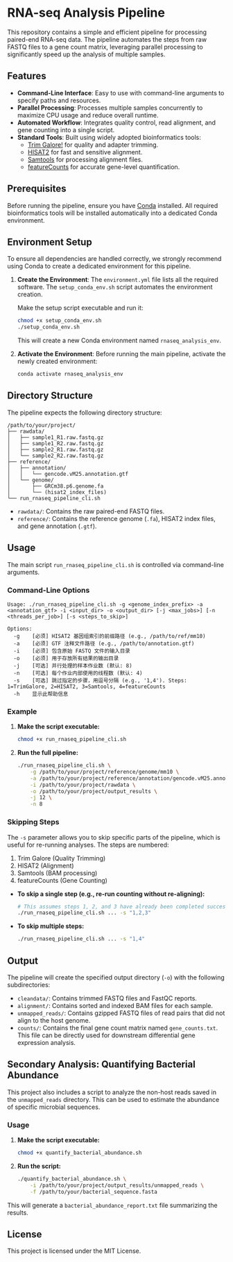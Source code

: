 # RNA-seq Analysis Pipeline

This repository contains a simple and efficient pipeline for processing paired-end RNA-seq data. The pipeline automates the steps from raw FASTQ files to a gene count matrix, leveraging parallel processing to significantly speed up the analysis of multiple samples.

## Features

- **Command-Line Interface**: Easy to use with command-line arguments to specify paths and resources.
- **Parallel Processing**: Processes multiple samples concurrently to maximize CPU usage and reduce overall runtime.
- **Automated Workflow**: Integrates quality control, read alignment, and gene counting into a single script.
- **Standard Tools**: Built using widely adopted bioinformatics tools:
    - [Trim Galore!](https://www.bioinformatics.babraham.ac.uk/projects/trim_galore/) for quality and adapter trimming.
    - [HISAT2](http://daehwankimlab.github.io/hisat2/) for fast and sensitive alignment.
    - [Samtools](http://www.htslib.org/) for processing alignment files.
    - [featureCounts](http://bioinf.wehi.edu.au/featureCounts/) for accurate gene-level quantification.

## Prerequisites

Before running the pipeline, ensure you have [Conda](https://docs.conda.io/en/latest/miniconda.html) installed. All required bioinformatics tools will be installed automatically into a dedicated Conda environment.

## Environment Setup

To ensure all dependencies are handled correctly, we strongly recommend using Conda to create a dedicated environment for this pipeline.

1.  **Create the Environment**: The `environment.yml` file lists all the required software. The `setup_conda_env.sh` script automates the environment creation.

    Make the setup script executable and run it:
    ```bash
    chmod +x setup_conda_env.sh
    ./setup_conda_env.sh
    ```
    This will create a new Conda environment named `rnaseq_analysis_env`.

2.  **Activate the Environment**: Before running the main pipeline, activate the newly created environment:
    ```bash
    conda activate rnaseq_analysis_env
    ```

## Directory Structure

The pipeline expects the following directory structure:

```
/path/to/your/project/
├── rawdata/
│   ├── sample1_R1.raw.fastq.gz
│   ├── sample1_R2.raw.fastq.gz
│   ├── sample2_R1.raw.fastq.gz
│   └── sample2_R2.raw.fastq.gz
├── reference/
│   ├── annotation/
│   │   └── gencode.vM25.annotation.gtf
│   └── genome/
│       ├── GRCm38.p6.genome.fa
│       └── (hisat2_index_files)
└── run_rnaseq_pipeline_cli.sh
```

- `rawdata/`: Contains the raw paired-end FASTQ files.
- `reference/`: Contains the reference genome (`.fa`), HISAT2 index files, and gene annotation (`.gtf`).

## Usage

The main script `run_rnaseq_pipeline_cli.sh` is controlled via command-line arguments.

### Command-Line Options

```
Usage: ./run_rnaseq_pipeline_cli.sh -g <genome_index_prefix> -a <annotation_gtf> -i <input_dir> -o <output_dir> [-j <max_jobs>] [-n <threads_per_job>] [-s <steps_to_skip>]

Options:
  -g    [必须] HISAT2 基因组索引的前缀路径 (e.g., /path/to/ref/mm10)
  -a    [必须] GTF 注释文件路径 (e.g., /path/to/annotation.gtf)
  -i    [必须] 包含原始 FASTQ 文件的输入目录
  -o    [必须] 用于存放所有结果的输出目录
  -j    [可选] 并行处理的样本作业数 (默认: 8)
  -n    [可选] 每个作业内部使用的线程数 (默认: 4)
  -s    [可选] 跳过指定的步骤，用逗号分隔 (e.g., '1,4'). Steps: 1=TrimGalore, 2=HISAT2, 3=Samtools, 4=featureCounts
  -h    显示此帮助信息
```

### Example

1.  **Make the script executable:**
    ```bash
    chmod +x run_rnaseq_pipeline_cli.sh
    ```

2.  **Run the full pipeline:**
    ```bash
    ./run_rnaseq_pipeline_cli.sh \
        -g /path/to/your/project/reference/genome/mm10 \
        -a /path/to/your/project/reference/annotation/gencode.vM25.annotation.gtf \
        -i /path/to/your/project/rawdata \
        -o /path/to/your/project/output_results \
        -j 12 \
        -n 8
    ```

### Skipping Steps

The `-s` parameter allows you to skip specific parts of the pipeline, which is useful for re-running analyses. The steps are numbered:
1.  Trim Galore (Quality Trimming)
2.  HISAT2 (Alignment)
3.  Samtools (BAM processing)
4.  featureCounts (Gene Counting)

-   **To skip a single step (e.g., re-run counting without re-aligning):**
    ```bash
    # This assumes steps 1, 2, and 3 have already been completed successfully
    ./run_rnaseq_pipeline_cli.sh ... -s "1,2,3"
    ```

-   **To skip multiple steps:**
    ```bash
    ./run_rnaseq_pipeline_cli.sh ... -s "1,4"
    ```

## Output

The pipeline will create the specified output directory (`-o`) with the following subdirectories:

-   `cleandata/`: Contains trimmed FASTQ files and FastQC reports.
-   `alignment/`: Contains sorted and indexed BAM files for each sample.
-   `unmapped_reads/`: Contains gzipped FASTQ files of read pairs that did not align to the host genome.
-   `counts/`: Contains the final gene count matrix named `gene_counts.txt`. This file can be directly used for downstream differential gene expression analysis.

## Secondary Analysis: Quantifying Bacterial Abundance

This project also includes a script to analyze the non-host reads saved in the `unmapped_reads` directory. This can be used to estimate the abundance of specific microbial sequences.

### Usage

1.  **Make the script executable:**
    ```bash
    chmod +x quantify_bacterial_abundance.sh
    ```

2.  **Run the script:**
    ```bash
    ./quantify_bacterial_abundance.sh \
        -i /path/to/your/project/output_results/unmapped_reads \
        -f /path/to/your/bacterial_sequence.fasta
    ```

This will generate a `bacterial_abundance_report.txt` file summarizing the results.


## License

This project is licensed under the MIT License.
